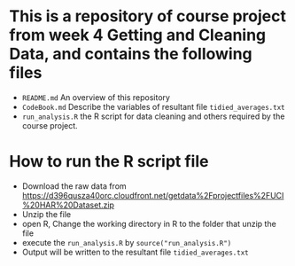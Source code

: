 # This is a repository of course project from week 4 Getting and Cleaning Data, and contains the following files
- `README.md` An overview of this repository
- `CodeBook.md` Describe the variables of resultant file `tidied_averages.txt`
- `run_analysis.R` the R script for data cleaning and others required by the course project.

# How to run the R script file
- Download the raw data from https://d396qusza40orc.cloudfront.net/getdata%2Fprojectfiles%2FUCI%20HAR%20Dataset.zip
- Unzip the file
- open R, Change the working directory in R to the folder that unzip the file
- execute the `run_analysis.R` by `source("run_analysis.R")`
- Output will be written to the resultant file `tidied_averages.txt`

